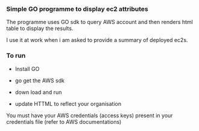 
<h3> Simple GO programme to display ec2 attributes </h3>


The programme uses GO sdk to query AWS account and then renders html table to display the results.
 
 I use it at work when i am asked to provide a summary of deployed ec2s.

<h3> To run </h3>

- Install GO 

- go get the AWS sdk 

- down load and run

- update HTTML to reflect your organisation

You must have your AWS credentials (access keys) present in your credentials file (refer to AWS documentations)